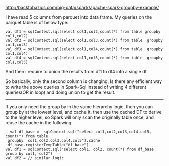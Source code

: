 http://backtobazics.com/big-data/spark/apache-spark-groupby-example/


I have read 5 columns from parquet into data frame. My queries on the parquet table is of below type:

    val df1 = sqlContext.sql(select col1,col2,count(*) from table groupby col1,col2)
    val df2 = sqlContext.sql(select col1,col3,count(*) from table  groupby col1,col3)
    val df3 = sqlContext.sql(select col1,col4,count(*) from table  groupby col1,col4)
    val df4 = sqlContext.sql(select col1,col5,count(*) from table  groupby col1,col5)

And then i require to union the results from df1 to df4 into a single df.


So basically, only the second column is changing, Is there any efficient way to write the above queries  in Spark-Sql instead of writing 4 different queries(OR in loop) and doing union to get the result.


-----------------------------
If you only need the group by in the same hierarchy logic, then you can group by at the lowest level, and cache it, then use the cached DF to derive to the higher level, so Spark will only scan the originally table once, and reuse the cache in the following.

      val df_base =  sqlContext.sql("select col1,col2,col3,col4,col5, count(*) from table
     groupby  col1,col2,col3,col4,col5").cache
     df_base.registerTempTable("df_base")
    val df1 = sqlContext.sql("select col1, col2, count(*) from df_base group by col1, col2")
    val df2 = // similar logic
